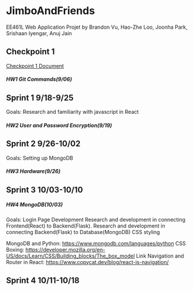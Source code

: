 # JimboAndFriends

EE461L Web Application Projet by Brandon Vu, Hao-Zhe Loo, Joonha Park, Srishaan Iyengar, Anuj Jain

## Checkpoint 1
[Checkpoint 1 Document](https://docs.google.com/document/d/13tEbrVV1XnsT6WM8rLi5gIoCUGzmAdGeV9bU5C600cM/edit?usp=sharing)

##### HW1 Git Commands(9/06)


## Sprint 1 9/18-9/25
Goals:
Research and familiarity with javascript in React

##### HW2 User and Password Encryption(9/19)


## Sprint 2 9/26-10/02
Goals:
Setting up MongoDB

##### HW3 Hardware(9/26)

## Sprint 3 10/03-10/10
##### HW4 MongoDB(10/03)

Goals:
Login Page Development
Research and development in connecting Frontend(React) to Backend(Flask).
Research and development in connecting Backend(Flask) to Database(MongoDB)
CSS styling


MongoDB and Python: https://www.mongodb.com/languages/python
CSS Boxing: https://developer.mozilla.org/en-US/docs/Learn/CSS/Building_blocks/The_box_model
Link Navigation and Router in React: https://www.copycat.dev/blog/react-js-navigation/

## Sprint 4 10/11-10/18




